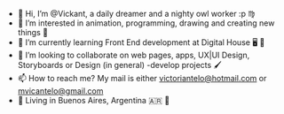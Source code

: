- 👋 Hi, I’m @Vickant, a daily dreamer and a nighty owl worker :p ♍
- 👀 I’m interested in animation, programming, drawing and creating new things 🦋
- 🌱 I’m currently learning Front End development at Digital House 🖥️ 💁
- 💞️ I’m looking to collaborate on web pages, apps, UX|UI Design, Storyboards or Design (in general) -develop projects 🖌️
- 📫 How to reach me? My mail is either victoriantelo@hotmail.com or mvicantelo@gmail.com
- 📌 Living in Buenos Aires, Argentina 🇦🇷 🧉
<!---
Vickant/Vickant is a ✨ special ✨ repository because its `README.md` (this file) appears on your GitHub profile.
You can click the Preview link to take a look at your changes.
--->

